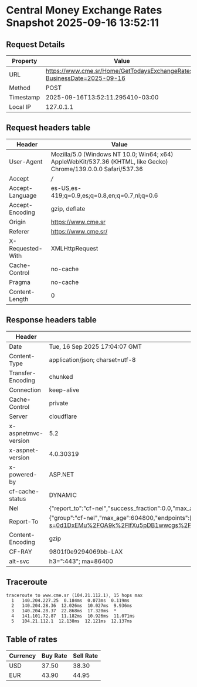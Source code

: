 # Central Money Exchange Rates Snapshot 2025-09-16 13:52:11
## Request Details

| Property | Value |
|----------|-------|
| URL | https://www.cme.sr/Home/GetTodaysExchangeRates/?BusinessDate=2025-09-16 |
| Method | POST |
| Timestamp | 2025-09-16T13:52:11.295410-03:00 |
| Local IP | 127.0.1.1 |
    
## Request headers table

| Header | Value |
|--------|-------|
| User-Agent | Mozilla/5.0 (Windows NT 10.0; Win64; x64) AppleWebKit/537.36 (KHTML, like Gecko) Chrome/139.0.0.0 Safari/537.36 |
| Accept | */* |
| Accept-Language | es-US,es-419;q=0.9,es;q=0.8,en;q=0.7,nl;q=0.6 |
| Accept-Encoding | gzip, deflate |
| Origin | https://www.cme.sr |
| Referer | https://www.cme.sr/ |
| X-Requested-With | XMLHttpRequest |
| Cache-Control | no-cache |
| Pragma | no-cache |
| Content-Length | 0 |

    
## Response headers table
| Header | Value |
|--------|-------|
| Date | Tue, 16 Sep 2025 17:04:07 GMT |
| Content-Type | application/json; charset=utf-8 |
| Transfer-Encoding | chunked |
| Connection | keep-alive |
| Cache-Control | private |
| Server | cloudflare |
| x-aspnetmvc-version | 5.2 |
| x-aspnet-version | 4.0.30319 |
| x-powered-by | ASP.NET |
| cf-cache-status | DYNAMIC |
| Nel | {"report_to":"cf-nel","success_fraction":0.0,"max_age":604800} |
| Report-To | {"group":"cf-nel","max_age":604800,"endpoints":[{"url":"https://a.nel.cloudflare.com/report/v4?s=0d1DxEMu%2FOA9k%2FlfXu5pDB1wwcgs%2FGhAkoeKRgCChf35DuM9PmfisoSS0dJ85oxoMTArVatEDoSPuJEXLX2dZkVHoEuoR%2FcthxE%3D"}]} |
| Content-Encoding | gzip |
| CF-RAY | 9801f0e9294069bb-LAX |
| alt-svc | h3=":443"; ma=86400 |

## Traceroute 

```
traceroute to www.cme.sr (104.21.112.1), 15 hops max
  1   140.204.227.25  0.184ms  0.073ms  0.119ms 
  2   140.204.28.36  12.026ms  10.027ms  9.936ms 
  3   140.204.28.37  22.868ms  17.320ms  * 
  4   141.101.72.87  11.182ms  10.926ms  11.071ms 
  5   104.21.112.1  12.138ms  12.121ms  12.137ms 

```


## Table of rates

| Currency | Buy Rate | Sell Rate |
|----------|----------|-----------|
| USD | 37.50 | 38.30 |
| EUR | 43.90 | 44.95 |
